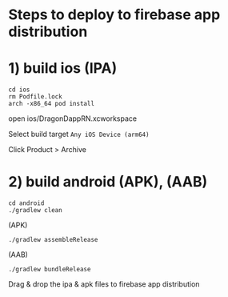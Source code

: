 # Steps to deploy to firebase app distribution

# 1) build ios (IPA)

```
cd ios
rm Podfile.lock
arch -x86_64 pod install
```

open ios/DragonDappRN.xcworkspace

Select build target `Any iOS Device (arm64)`

Click Product > Archive

# 2) build android (APK), (AAB)

```
cd android
./gradlew clean
```

(APK)

```
./gradlew assembleRelease
```

(AAB)

```
./gradlew bundleRelease
```

Drag & drop the ipa & apk files to firebase app distribution
